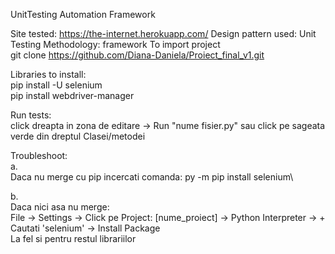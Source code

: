 UnitTesting Automation Framework

Site tested: https://the-internet.herokuapp.com/
Design pattern used: Unit Testing
Methodology: framework
To import project\
git clone https://github.com/Diana-Daniela/Proiect_final_v1.git

Libraries to install:\
pip install -U selenium\
pip install webdriver-manager

Run tests:\
click dreapta in zona de editare -> Run "nume fisier.py"
sau click pe sageata verde din dreptul Clasei/metodei

Troubleshoot:\
a.\
Daca nu merge cu pip incercati comanda: py -m pip install selenium\

b.\
Daca nici asa nu merge:\
File -> Settings -> Click pe Project: [nume_proiect] -> Python Interpreter -> +\
Cautati 'selenium' -> Install Package\
La fel si pentru restul librariilor 
